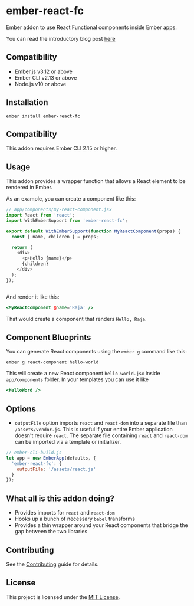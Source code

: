 ember-react-fc
==============================================================================

Ember addon to use React Functional components inside Ember apps.


You can read the introductory blog post [here](https://dev.to/rajasegar/react-inside-ember-the-second-chapter-17bl)


Compatibility
------------------------------------------------------------------------------

* Ember.js v3.12 or above
* Ember CLI v2.13 or above
* Node.js v10 or above


Installation
------------------------------------------------------------------------------

```
ember install ember-react-fc
```

Compatibility
------------------------------------------------------------------------------

This addon requires Ember CLI 2.15 or higher.

Usage
------------------------------------------------------------------------------

This addon provides a wrapper function that allows a React element to be rendered in Ember.

As an example, you can create a component like this:

```javascript
// app/components/my-react-component.jsx
import React from 'react';
import WithEmberSupport from 'ember-react-fc';

export default WithEmberSupport(function MyReactComponent(props) {
  const { name, children } = props;

  return (
    <div>
      <p>Hello {name}</p>
      {children}
    </div>
  );
});



```

And render it like this:

```handlebars
<MyReactComponent @name='Raja' />
```

That would create a component that renders `Hello, Raja`.


Component Blueprints
--------------------
You can generate React components using the `ember g` command like this:
```
ember g react-component hello-world
```

This will create a new React component `hello-world.jsx` inside `app/components` folder.
In your templates you can use it like 
```handlebars
<HelloWord />
```

Options
------------------------------------------------------------------------------

* `outputFile` option imports `react` and `react-dom` into a separate file than `/assets/vendor.js`. This is useful if your entire Ember application doesn't require `react`. The separate file containing `react` and `react-dom` can be imported via a template or initializer.

```javascript
// ember-cli-build.js
let app = new EmberApp(defaults, {
  'ember-react-fc': {
    outputFile: '/assets/react.js'
  }
});
```

What all is this addon doing?
------------------------------------------------------------------------------

* Provides imports for `react` and `react-dom`
* Hooks up a bunch of necessary `babel` transforms
* Provides a thin wrapper around your React components that bridge the gap between the two libraries

Contributing
------------------------------------------------------------------------------

See the [Contributing](CONTRIBUTING.md) guide for details.


License
------------------------------------------------------------------------------

This project is licensed under the [MIT License](LICENSE.md).
